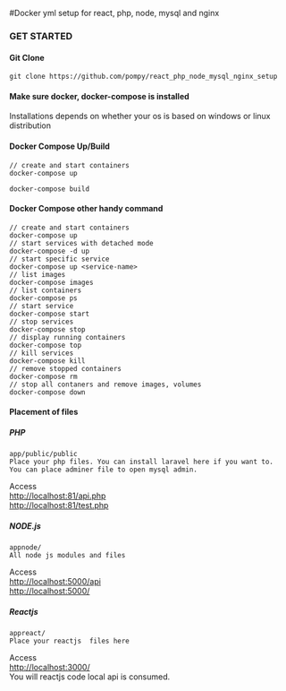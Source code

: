 #Docker yml setup for react, php, node, mysql and nginx 

### GET STARTED

#### Git Clone
```
git clone https://github.com/pompy/react_php_node_mysql_nginx_setup
```
#### Make sure docker, docker-compose is installed
Installations depends on whether your os is based on windows or linux distribution

#### Docker Compose Up/Build

```
// create and start containers
docker-compose up

docker-compose build
```

#### Docker Compose other handy command

```
// create and start containers
docker-compose up
// start services with detached mode
docker-compose -d up
// start specific service
docker-compose up <service-name>
// list images
docker-compose images
// list containers
docker-compose ps
// start service
docker-compose start
// stop services
docker-compose stop
// display running containers
docker-compose top
// kill services
docker-compose kill
// remove stopped containers
docker-compose rm
// stop all contaners and remove images, volumes
docker-compose down
```

#### Placement of files

##### PHP
```
app/public/public
Place your php files. You can install laravel here if you want to.
You can place adminer file to open mysql admin.
```
Access   
<http://localhost:81/api.php>   
<http://localhost:81/test.php>   


##### NODE.js
```
appnode/
All node js modules and files
```

Access   
<http://localhost:5000/api>   
<http://localhost:5000/>   

##### Reactjs
```
appreact/
Place your reactjs  files here
```

Access   
<http://localhost:3000/>   
You will reactjs code local api is consumed.
